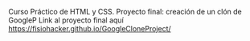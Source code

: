 Curso Práctico de HTML y CSS.
Proyecto final: creación de un clón de GoogleP
Link al proyecto final aquí https://fisiohacker.github.io/GoogleCloneProject/

